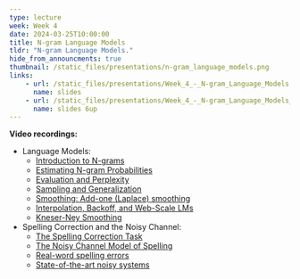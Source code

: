 ```yaml
---
type: lecture
week: Week 4
date: 2024-03-25T10:00:00
title: N-gram Language Models
tldr: "N-gram Language Models."
hide_from_announcments: true
thumbnail: /static_files/presentations/n-gram_language_models.png
links: 
    - url: /static_files/presentations/Week_4_-_N-gram_Language_Models.pdf
      name: slides
    - url: /static_files/presentations/Week_4_-_N-gram_Language_Models_6up.pdf
      name: slides 6up
---
```

**Video recordings:**
- Language Models:
    - [Introduction to N-grams](http://example.com)
    - [Estimating N-gram Probabilities](http://example.com)
    - [Evaluation and Perplexity](http://example.com)
    - [Sampling and Generalization](http://example.com)
    - [Smoothing: Add-one (Laplace) smoothing](http://example.com)
    - [Interpolation, Backoff, and Web-Scale LMs](http://example.com)
    - [Kneser-Ney Smoothing](http://example.com)
- Spelling Correction and the Noisy Channel:
    - [The Spelling Correction Task](http://example.com)
    - [The Noisy Channel Model of Spelling](http://example.com)
    - [Real-word spelling errors](http://example.com)
    - [State-of-the-art noisy systems](http://example.com)
